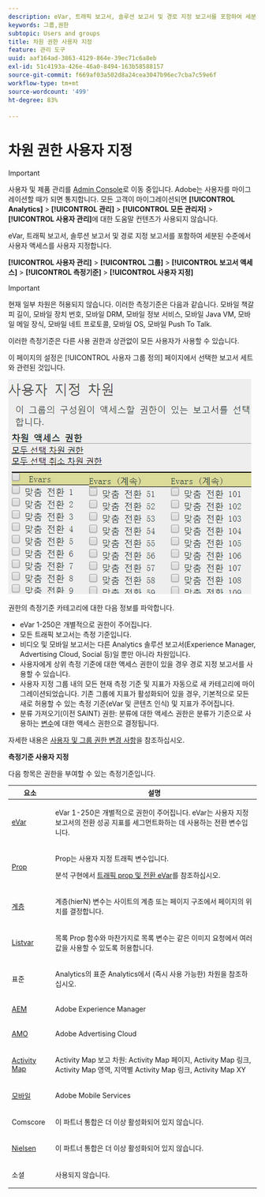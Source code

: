 ```yaml
---
description: eVar, 트래픽 보고서, 솔루션 보고서 및 경로 지정 보고서를 포함하여 세분화된 수준에서 사용자 액세스를 사용자 지정합니다.
keywords: 그룹,권한
subtopic: Users and groups
title: 차원 권한 사용자 지정
feature: 관리 도구
uuid: aaf164ad-3863-4129-864e-39ec71c6a8eb
exl-id: 51c4193a-426e-46a0-8494-163b58588157
source-git-commit: f669af03a502d8a24cea3047b96ec7cba7c59e6f
workflow-type: tm+mt
source-wordcount: '499'
ht-degree: 83%

---
```


# 차원 권한 사용자 지정

>[!IMPORTANT]
>
>사용자 및 제품 관리를 [Admin Console](https://helpx.adobe.com/kr/enterprise/using/admin-console.html)로 이동 중입니다. Adobe는 사용자를 마이그레이션할 때가 되면 통지합니다. 모든 고객이 마이그레이션되면 **[!UICONTROL Analytics]** > **[!UICONTROL 관리]** > **[!UICONTROL 모든 관리자]** > **[!UICONTROL 사용자 관리]**&#x200B;에 대한 도움말 컨텐츠가 사용되지 않습니다.

eVar, 트래픽 보고서, 솔루션 보고서 및 경로 지정 보고서를 포함하여 세분된 수준에서 사용자 액세스를 사용자 지정합니다.

**[!UICONTROL 사용자 관리]** > **[!UICONTROL 그룹]** > **[!UICONTROL 보고서 액세스]** > **[!UICONTROL 측정기준]** > **[!UICONTROL 사용자 지정]**

>[!IMPORTANT]
>
>현재 일부 차원은 허용되지 않습니다. 이러한 측정기준은 다음과 같습니다. 모바일 책갈피 길이, 모바일 장치 번호, 모바일 DRM, 모바일 정보 서비스, 모바일 Java VM, 모바일 메일 장식, 모바일 네트 프로토콜, 모바일 OS, 모바일 Push To Talk.
>
>이러한 측정기준은 다른 사용 권한과 상관없이 모든 사용자가 사용할 수 있습니다.

이 페이지의 설정은 [!UICONTROL 사용자 그룹 정의] 페이지에서 선택한 보고서 세트와 관련된 것입니다.

![](assets/permissions-dimensions.png)

권한의 측정기준 카테고리에 대한 다음 정보를 파악합니다.

* eVar 1-250은 개별적으로 권한이 주어집니다.
* 모든 트래픽 보고서는 측정 기준입니다.
* 비디오 및 모바일 보고서는 다른 Analytics 솔루션 보고서(Experience Manager, Advertising Cloud, Social 등)일 뿐만 아니라 차원입니다.
* 사용자에게 상위 측정 기준에 대한 액세스 권한이 있을 경우 경로 지정 보고서를 사용할 수 있습니다.
* 사용자 지정 그룹 내의 모든 현재 측정 기준 및 지표가 자동으로 새 카테고리에 마이그레이션되었습니다. 기존 그룹에 지표가 활성화되어 있을 경우, 기본적으로 모든 새로 허용할 수 있는 측정 기준(eVar 및 콘텐츠 인식) 및 지표가 주어집니다.
* 분류 가져오기(이전 SAINT) 권한: 분류에 대한 액세스 권한은 분류가 기준으로 사용하는 [변수](https://experienceleague.adobe.com/docs/analytics/components/classifications/c-classifications.html)에 대한 액세스 권한으로 결정됩니다. 

자세한 내용은 [사용자 및 그룹 권한 변경 사항](https://experienceleague.adobe.com/docs/analytics/admin/user-product-management/user-management/permissions-changes.html)을 참조하십시오.

**측정기준 사용자 지정**

다음 항목은 권한을 부여할 수 있는 측정기준입니다.

<table id="table_F37D74A1619A4560A5F5651E855DAF1C"> 
 <thead> 
  <tr> 
   <th colname="col1" class="entry"> 요소 </th> 
   <th colname="col2" class="entry"> 설명 </th> 
  </tr> 
 </thead>
 <tbody> 
  <tr> 
   <td colname="col1"> <p> <a href="/help/admin/admin/conversion-var-admin/conversion-var-admin.md"> eVar </a> </p> </td> 
   <td colname="col2"> <p>eVar 1-250은 개별적으로 권한이 주어집니다. eVar는 사용자 지정 보고서의 전환 성공 지표를 세그먼트화하는 데 사용하는 전환 변수입니다. </p> </td> 
  </tr> 
  <tr> 
   <td colname="col1"> <p> <a href="https://experienceleague.adobe.com/docs/analytics/implementation/vars/page-vars/evar.html"> Prop </a> </p> </td> 
   <td colname="col2"> <p>Prop는 사용자 지정 트래픽 변수입니다. </p> <p>분석 구현에서 <a href="https://experienceleague.adobe.com/docs/analytics/implementation/vars/page-vars/evar.html">트래픽 prop 및 전환 eVar</a>를 참조하십시오. </p> </td> 
  </tr> 
  <tr> 
   <td colname="col1"> <p> <a href="https://experienceleague.adobe.com/docs/analytics/implementation/vars/page-vars/page-variables.html"> 계층 </a> </p> </td> 
   <td colname="col2"> <p> 계층(hierN) 변수는 사이트의 계층 또는 페이지 구조에서 페이지의 위치를 결정합니다. </p> </td> 
  </tr> 
  <tr> 
   <td colname="col1"> <p> <a href="https://experienceleague.adobe.com/docs/analytics/implementation/vars/page-vars/page-variables.html"> Listvar </a> </p> </td> 
   <td colname="col2"> <p> 목록 Prop 함수와 마찬가지로 목록 변수는 같은 이미지 요청에서 여러 값을 사용할 수 있도록 허용합니다.  </p> </td> 
  </tr> 
  <tr> 
   <td colname="col1"> <p>표준 </p> </td> 
   <td colname="col2"> <p>Analytics의 표준 Analytics에서 (즉시 사용 가능한) 차원을 참조하십시오. </p> </td> 
  </tr> 
  <tr> 
   <td colname="col1"> <p> <a href="https://helpx.adobe.com/kr/support/experience-manager.html"> AEM </a> </p> </td> 
   <td colname="col2"> <p>Adobe Experience Manager </p> </td> 
  </tr> 
  <tr> 
   <td colname="col1"> <p> <a href="https://helpx.adobe.com/kr/support/advertising-cloud.html"> AMO </a> </p> </td> 
   <td colname="col2"> <p>Adobe Advertising Cloud </p> </td> 
  </tr> 
  <tr> 
   <td colname="col1"> <p> <a href="https://experienceleague.adobe.com/docs/analytics/analyze/activity-map/activity-map.html"> Activity Map </a> </p> </td> 
   <td colname="col2"> <p> Activity Map 보고 차원: Activity Map 페이지, Activity Map 링크, Activity Map 영역, 지역별 Activity Map 링크, Activity Map XY </p> </td> 
  </tr> 
  <tr> 
   <td colname="col1"> <p> <a href="https://experienceleague.adobe.com/docs/media-analytics/using/media-overview.html"> 모바일 </a> </p> </td> 
   <td colname="col2"> <p>Adobe Mobile Services </p> </td> 
  </tr> 
  <tr> 
   <td colname="col1"> <p> Comscore </p> </td> 
   <td colname="col2"> <p>이 파트너 통합은 더 이상 활성화되어 있지 않습니다. </p> </td> 
  </tr> 
  <tr> 
   <td colname="col1"> <p> <a href="https://experienceleague.adobe.com/docs/media-analytics/using/media-overview.html"> Nielsen </a> </p> </td> 
   <td colname="col2"> <p>이 파트너 통합은 더 이상 활성화되어 있지 않습니다. </p> </td> 
  </tr> 
  <tr> 
   <td colname="col1"> <p> 소셜 </p> </td> 
   <td colname="col2"> <p>사용되지 않습니다. </p> </td> 
  </tr> 
 </tbody> 
</table>

